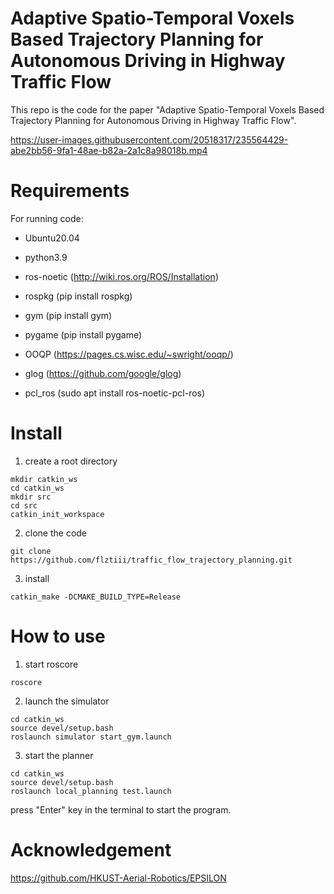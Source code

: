 # Adaptive Spatio-Temporal Voxels Based Trajectory Planning for Autonomous Driving in Highway Traffic Flow

This repo is the code for the paper "Adaptive Spatio-Temporal Voxels Based Trajectory Planning for Autonomous Driving in Highway Traffic Flow".

https://user-images.githubusercontent.com/20518317/235564429-abe2bb56-9fa1-48ae-b82a-2a1c8a98018b.mp4

# Requirements

For running code:

- Ubuntu20.04

- python3.9

- ros-noetic (http://wiki.ros.org/ROS/Installation)

- rospkg (pip install rospkg)

- gym (pip install gym)

- pygame (pip install pygame)

- OOQP (https://pages.cs.wisc.edu/~swright/ooqp/)

- glog (https://github.com/google/glog)

- pcl_ros (sudo apt install ros-noetic-pcl-ros)

# Install

1. create a root directory

```
mkdir catkin_ws
cd catkin_ws
mkdir src
cd src
catkin_init_workspace
```

2. clone the code

```
git clone https://github.com/flztiii/traffic_flow_trajectory_planning.git
```

3. install

```
catkin_make -DCMAKE_BUILD_TYPE=Release
```

# How to use

1. start roscore

```
roscore
```

2. launch the simulator

```
cd catkin_ws
source devel/setup.bash
roslaunch simulator start_gym.launch
```

3. start the planner

```
cd catkin_ws
source devel/setup.bash
roslaunch local_planning test.launch
```

press "Enter" key in the terminal to start the program.

# Acknowledgement

https://github.com/HKUST-Aerial-Robotics/EPSILON